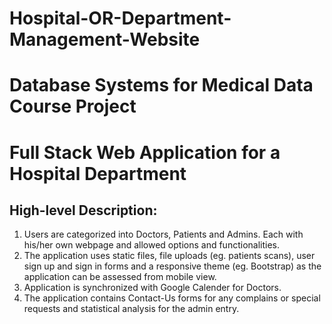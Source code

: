 # Hospital-OR-Department-Management-Website
# Database Systems for Medical Data Course Project
# Full Stack Web Application for a Hospital Department

## High-level Description:
1) Users are categorized into Doctors, Patients and Admins. Each with his/her own webpage and allowed options and functionalities.
2) The application uses static files, file uploads (eg. patients scans), user sign up and sign in forms and a responsive theme (eg. Bootstrap) as the application can be assessed from mobile view.
3) Application is synchronized with Google Calender for Doctors.
4) The application contains Contact-Us forms for any complains or special requests and statistical analysis for the admin entry.
